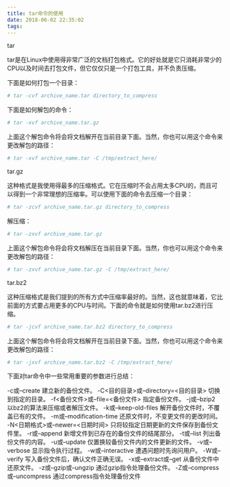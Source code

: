 ```yaml
---
title: tar命令的使用
date: 2018-06-02 22:35:02
tags:
---
```

tar

tar是在Linux中使用得非常广泛的文档打包格式。它的好处就是它只消耗非常少的CPU以及时间去打包文件，但它仅仅只是一个打包工具，并不负责压缩。
<!-- more -->

下面是如何打包一个目录：
``` bash
# tar -cvf archive_name.tar directory_to_compress
```
下面是如何解包的命令：
``` bash
# tar -xvf archive_name.tar.gz
```
上面这个解包命令将会将文档解开在当前目录下面。当然，你也可以用这个命令来更改解包的路径：
``` bash
# tar -xvf archive_name.tar -C /tmp/extract_here/
```
tar.gz

这种格式是我使用得最多的压缩格式。它在压缩时不会占用太多CPU的，而且可以得到一个非常理想的压缩率。可以使用下面的命令去压缩一个目录：
``` bash
# tar -zcvf archive_name.tar.gz directory_to_compress
```
解压缩：
``` bash
# tar -zxvf archive_name.tar.gz
```
上面这个解包命令将会将文档解压在当前目录下面。当然，你也可以用这个命令来更改解包的路径：
``` bash
# tar -zxvf archive_name.tar.gz -C /tmp/extract_here/
```
tar.bz2

这种压缩格式是我们提到的所有方式中压缩率最好的。当然，这也就意味着，它比前面的方式要占用更多的CPU与时间。下面的命令就是如何使用tar.bz2进行压缩。
``` bash
# tar -jcvf archive_name.tar.bz2 directory_to_compress
```
上面这个解包命令将会将文档解开在当前目录下面。当然，你也可以用这个命令来更改解包的路径：
``` bash
# tar -jxvf archive_name.tar.bz2 -C /tmp/extract_here/
```
下面对tar命令中一些常用重要的参数进行总结：

-c或–create 建立新的备份文件。 
-C<目的目录>或–directory=<目的目录> 切换到指定的目录。 
-f<备份文件>或–file=<备份文件> 指定备份文件。 
-j或–bzip2 以bz2的算法来压缩或者解压文件。 
-k或–keep-old-files 解开备份文件时，不覆盖已有的文件。 
-m或–modification-time 还原文件时，不变更文件的更改时间。 
-N<日期格式>或–newer=<日期时间> 只将较指定日期更新的文件保存到备份文件里。 
-r或–append 新增文件到已存在的备份文件的结尾部分。 
-t或–list 列出备份文件的内容。 
-u或–update 仅置换较备份文件内的文件更新的文件。 
-v或–verbose 显示指令执行过程。 
-w或–interactive 遭遇问题时先询问用户。 
-W或–verify 写入备份文件后，确认文件正确无误。 
-x或–extract或–get 从备份文件中还原文件。 
-z或–gzip或–ungzip 通过gzip指令处理备份文件。 
-Z或–compress或–uncompress 通过compress指令处理备份文件